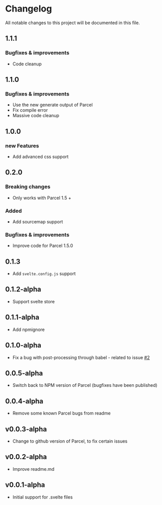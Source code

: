# Changelog

All notable changes to this project will be documented in this file.

## 1.1.1

### Bugfixes & improvements

- Code cleanup

## 1.1.0

### Bugfixes & improvements

- Use the new generate output of Parcel
- Fix compile error
- Massive code cleanup

## 1.0.0

### new Features

- Add advanced css support

## 0.2.0

### Breaking changes

- Only works with Parcel 1.5 +

### Added

- Add sourcemap support

### Bugfixes & improvements

- Improve code for Parcel 1.5.0

## 0.1.3

- Add `svelte.config.js` support

## 0.1.2-alpha

- Support svelte store

## 0.1.1-alpha

- Add npmignore

## 0.1.0-alpha

- Fix a bug with post-processing through babel - related to issue [#2](https://github.com/DeMoorJasper/parcel-plugin-svelte/issues/2)

## 0.0.5-alpha

- Switch back to NPM version of Parcel (bugfixes have been published)

## 0.0.4-alpha

- Remove some known Parcel bugs from readme

## v0.0.3-alpha

- Change to github version of Parcel, to fix certain issues

## v0.0.2-alpha

- Improve readme.md

## v0.0.1-alpha

- Initial support for .svelte files
